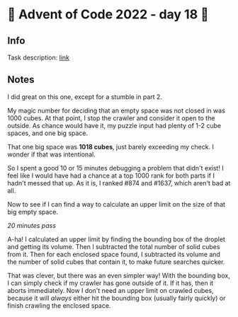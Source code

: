 # 🎄 Advent of Code 2022 - day 18 🎄

## Info

Task description: [link](https://adventofcode.com/2022/day/18)

## Notes

I did great on this one, except for a stumble in part 2.

My magic number for deciding that an empty space was not closed in was 1000 cubes. At that point, I stop the crawler and consider it open to the outside. As chance would have it, my puzzle input had plenty of 1-2 cube spaces, and one big space.

That one big space was **1018 cubes**, just barely exceeding my check. I wonder if that was intentional.

So I spent a good 10 or 15 minutes debugging a problem that didn't exist! I feel like I would have had a chance at a top 1000 rank for both parts if I hadn't messed that up. As it is, I ranked #874 and #1637, which aren't bad at all.

Now to see if I can find a way to calculate an upper limit on the size of that big empty space.

*20 minutes pass*

A-ha! I calculated an upper limit by finding the bounding box of the droplet and getting its volume. Then I subtracted the total number of solid cubes from it. Then for each enclosed space found, I subtracted its volume and the number of solid cubes that contain it, to make future searches quicker.

That was clever, but there was an even simpler way! With the bounding box, I can simply check if my crawler has gone outside of it. If it has, then it aborts immediately. Now I don't need an upper limit on crawled cubes, because it will _always_ either hit the bounding box (usually fairly quickly) or finish crawling the enclosed space.
